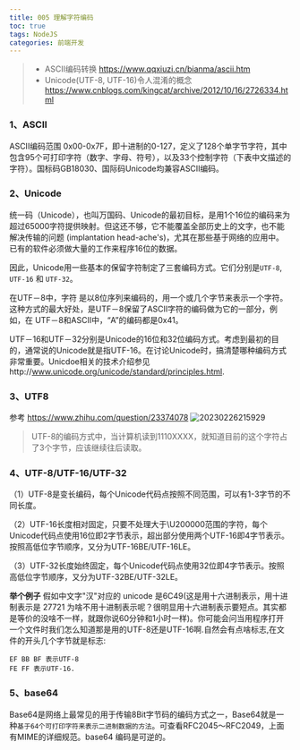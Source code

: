 ```yaml
---
title: 005 理解字符编码
toc: true
tags: NodeJS
categories: 前端开发
---
```


> - ASCII编码转换 https://www.qqxiuzi.cn/bianma/ascii.htm
> - Unicode(UTF-8, UTF-16)令人混淆的概念 https://www.cnblogs.com/kingcat/archive/2012/10/16/2726334.html

### 1、ASCII
ASCII编码范围 0x00-0x7F，即十进制的0-127，定义了128个单字节字符，其中包含95个可打印字符（数字、字母、符号），以及33个控制字符（下表中文描述的字符）。国标码GB18030、国际码Unicode均兼容ASCII编码。

### 2、Unicode
统一码（Unicode），也叫万国码、Unicode的最初目标，是用1个16位的编码来为超过65000字符提供映射。但这还不够，它不能覆盖全部历史上的文字，也不能解决传输的问题 (implantation head-ache's)，尤其在那些基于网络的应用中。已有的软件必须做大量的工作来程序16位的数据。 

因此，Unicode用一些基本的保留字符制定了三套编码方式。它们分别是`UTF-8`, `UTF-16` 和 `UTF-32`。

在UTF－8中，字符 是以8位序列来编码的，用一个或几个字节来表示一个字符。这种方式的最大好处，是UTF－8保留了ASCII字符的编码做为它的一部分，例如，在 UTF－8和ASCII中，“A”的编码都是0x41。

UTF－16和UTF－32分别是Unicode的16位和32位编码方式。考虑到最初的目的，通常说的Unicode就是指UTF-16。在讨论Unicode时，搞清楚哪种编码方式非常重要。Unicdoe相关的技术介绍参见http://www.unicode.org/unicode/standard/principles.html.

### 3、UTF8
参考 https://www.zhihu.com/question/23374078
![20230226215929](http://s3.airtlab.com/blog/20230226215929.png)

> UTF-8的编码方式中，当计算机读到1110XXXX，就知道目前的这个字符占了3个字节，应该继续往后读取。

### 4、UTF-8/UTF-16/UTF-32
（1）UTF-8是变长编码，每个Unicode代码点按照不同范围，可以有1-3字节的不同长度。

（2）UTF-16长度相对固定，只要不处理大于\U200000范围的字符，每个Unicode代码点使用16位即2字节表示，超出部分使用两个UTF-16即4字节表示。按照高低位字节顺序，又分为UTF-16BE/UTF-16LE。

（3）UTF-32长度始终固定，每个Unicode代码点使用32位即4字节表示。按照高低位字节顺序，又分为UTF-32BE/UTF-32LE。

**举个例子**
假如中文字"汉"对应的 unicode 是6C49(这是用十六进制表示，用十进制表示是 27721 为啥不用十进制表示呢？很明显用十六进制表示要短点。其实都是等价的没啥不一样，就跟你说60分钟和1小时一样)。你可能会问当用程序打开一个文件时我们怎么知道那是用的UTF-8还是UTF-16啊.自然会有点啥标志,在文件的开头几个字节就是标志:
```
EF BB BF 表示UTF-8
FE FF 表示UTF-16.
```

### 5、base64
Base64是网络上最常见的用于传输8Bit字节码的编码方式之一，Base64就是一种`基于64个可打印字符来表示二进制数据的方法`。可查看RFC2045～RFC2049，上面有MIME的详细规范。base64 编码是可逆的。
